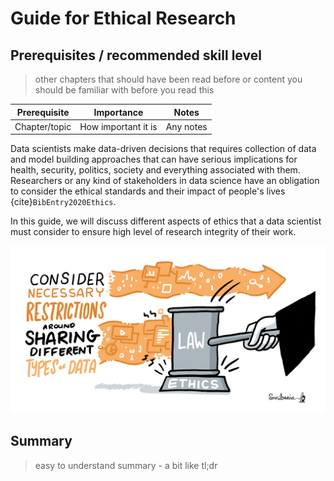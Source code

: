 # Guide for Ethical Research

## Prerequisites / recommended skill level
> other chapters that should have been read before or content you should be familiar with before you read this

| Prerequisite | Importance | Notes |
| -------------|----------|------|
| Chapter/topic | How important it is | Any notes |

Data scientists make data-driven decisions that requires collection of data and model building approaches that can have serious implications for health, security, politics, society and everything associated with them.
Researchers or any kind of stakeholders in data science have an obligation to consider the ethical standards and their impact of people's lives {cite}`BibEntry2020Ethics`.

In this guide, we will discuss different aspects of ethics that a data scientist must consider to ensure high level of research integrity of their work.

![An illustration of a wooden judge hammer labeled with law is hitting a plank labeled with ethics with a quotation "consider necessary restriction around sharing different types of data"](../figures/ethics.jpg)

## Summary
> easy to understand summary - a bit like tl;dr
